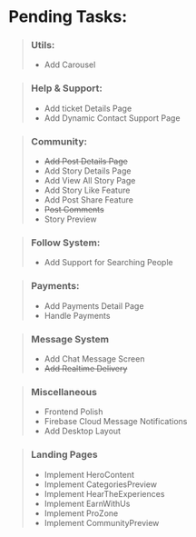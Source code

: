 # Pending Tasks:

> ### Utils:
>  - Add Carousel

> ### Help & Support:
>  - Add ticket Details Page
>  - Add Dynamic Contact Support Page

> ### Community:
>   - ~~Add Post Details Page~~
>   - Add Story Details Page
>   - Add View All Story Page
>   - Add Story Like Feature
>   - Add Post Share Feature
>   - ~~Post Comments~~
>   - Story Preview

> ### Follow System:
>   - Add Support for Searching People

> ### Payments:
>   - Add Payments Detail Page
>   - Handle Payments

> ### Message System
>   - Add Chat Message Screen
>   - ~~Add Realtime Delivery~~

> ### Miscellaneous
>   - Frontend Polish
>   - Firebase Cloud Message Notifications
>   - Add Desktop Layout

> ### Landing Pages
>   - Implement HeroContent
>   - Implement CategoriesPreview
>   - Implement HearTheExperiences
>   - Implement EarnWithUs
>   - Implement ProZone
>   - Implement CommunityPreview 
